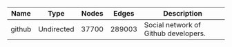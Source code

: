 | Name | Type | Nodes | Edges | Description |
| ---- | ---- | ----- | ----- | ----------- |
| github | Undirected | 37700 | 289003 | Social network of Github developers. |